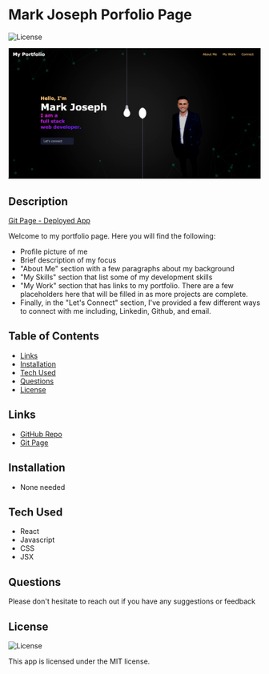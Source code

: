 # Mark Joseph Porfolio Page

![License](https://img.shields.io/badge/License%3A-MIT-green.svg)

![Screenshot](src/images/my-portfolio-screenshot.png)

## Description

[Git Page - Deployed App](https://mjos7.github.io/my-react-portfolio)

Welcome to my portfolio page. Here you will find the following:

- Profile picture of me
- Brief description of my focus
- "About Me" section with a few paragraphs about my background
- "My Skills" section that list some of my development skills
- "My Work" section that has links to my portfolio. There are a few placeholders here that will be filled in as more projects are complete.
- Finally, in the "Let's Connect" section, I've provided a few different ways to connect with me including, Linkedin, Github, and email.

## Table of Contents

- [Links](#links)
- [Installation](#installation)
- [Tech Used](#tech-used)
- [Questions](#questions)
- [License](#license)

## Links

- [GitHub Repo](https://github.com/mjos7/my-react-portfolio)
- [Git Page](https://mjos7.github.io/my-react-portfolio)

## Installation

- None needed

## Tech Used

- React
- Javascript
- CSS
- JSX

## Questions

Please don't hesitate to reach out if you have any suggestions or feedback

## License

![License](https://img.shields.io/badge/License%3A-MIT-green.svg)

This app is licensed under the MIT license.
